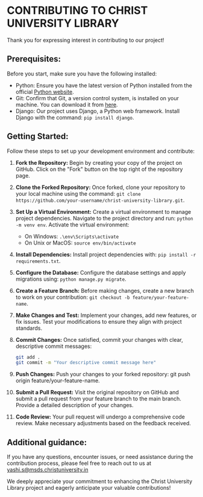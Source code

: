 # CONTRIBUTING TO CHRIST UNIVERSITY LIBRARY

Thank you for expressing interest in contributing to our project!

## Prerequisites:
Before you start, make sure you have the following installed:

- Python: Ensure you have the latest version of Python installed from the official [Python website](https://www.python.org/).
- Git: Confirm that Git, a version control system, is installed on your machine. You can download it from [here](https://git-scm.com/).
- Django: Our project uses Django, a Python web framework. Install Django with the command: `pip install django`.

## Getting Started:
Follow these steps to set up your development environment and contribute:

1. **Fork the Repository:**
   Begin by creating your copy of the project on GitHub. Click on the "Fork" button on the top right of the repository page.

2. **Clone the Forked Repository:**
   Once forked, clone your repository to your local machine using the command: `git clone https://github.com/your-username/christ-university-library.git`.

3. **Set Up a Virtual Environment:**
   Create a virtual environment to manage project dependencies. Navigate to the project directory and run: `python -m venv env`. Activate the virtual environment:
   - On Windows: `.\env\Scripts\activate`
   - On Unix or MacOS: `source env/bin/activate`

4. **Install Dependencies:**
   Install project dependencies with: `pip install -r requirements.txt`.

5. **Configure the Database:**
   Configure the database settings and apply migrations using: `python manage.py migrate`.

6. **Create a Feature Branch:**
   Before making changes, create a new branch to work on your contribution: `git checkout -b feature/your-feature-name`.

7. **Make Changes and Test:**
   Implement your changes, add new features, or fix issues. Test your modifications to ensure they align with project standards.

8. **Commit Changes:**
   Once satisfied, commit your changes with clear, descriptive commit messages:
   ```bash
   git add .
   git commit -m "Your descriptive commit message here"

9. **Push Changes:**
Push your changes to your forked repository: git push origin feature/your-feature-name.

10. **Submit a Pull Request:**
Visit the original repository on GitHub and submit a pull request from your feature branch to the main branch. Provide a detailed description of your changes.

11. **Code Review:**
Your pull request will undergo a comprehensive code review. Make necessary adjustments based on the feedback received.

## Additional guidance:
If you have any questions, encounter issues, or need assistance during the contribution process, please feel free to reach out to us at [yashi.s@msds.christuniversity.in](mailto:yashi.s@msds.christuniversity.in)

We deeply appreciate your commitment to enhancing the Christ University Library project and eagerly anticipate your valuable contributions!

